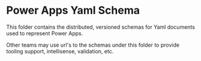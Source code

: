 # Power Apps Yaml Schema

This folder contains the distributed, versioned schemas for Yaml documents used to represent Power Apps.

Other teams may use url's to the schemas under this folder to provide tooling support, intellisense, validation, etc.
